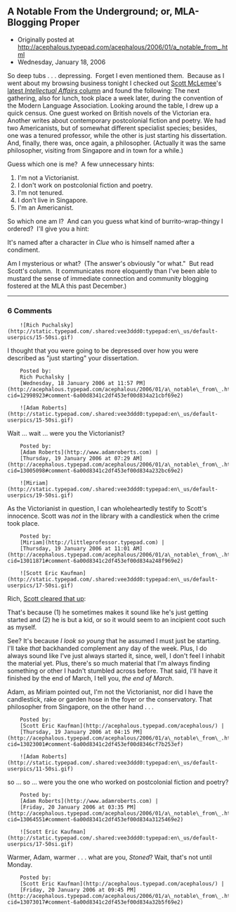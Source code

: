 ## A Notable From the Underground; or, MLA-Blogging Proper

 * Originally posted at http://acephalous.typepad.com/acephalous/2006/01/a_notable_from_.html
 * Wednesday, January 18, 2006



So deep tubs . . . depressing.  Forget I even mentioned them.  Because as I went about my browsing business tonight I checked out [Scott McLemee](http://www.mclemee.com/id4.html)'s [latest _Intellectual Affairs_ column](http://www.insidehighered.com/views/2006/01/18/mclemee) and found the following:
The next gathering, also for lunch, took place a week later, during the
convention of the Modern Language Association. Looking around the
table, I drew up a quick census. One guest worked on British novels of
the Victorian era. Another writes about contemporary postcolonial
fiction and poetry. We had two Americanists, but of somewhat different
specialist species; besides, one was a tenured professor, while the
other is just starting his dissertation. And, finally, there was, once
again, a philosopher. (Actually it was the same philosopher, visiting
from Singapore and in town for a while.)

Guess which one is me?  A few unnecessary hints: 

1.  I'm not a Victorianist.
2.  I don't work on postcolonial fiction and poetry.
3.  I'm not tenured.
4.  I don't live in Singapore.
5.  I'm an Americanist.

So which one am I?  And can you guess what kind of burrito-wrap-thingy I ordered?  I'll give you a hint: 

It's named after a character in _Clue_ who is himself named after a condiment.  

Am I mysterious or what?  (The answer's obviously "or what."  But read Scott's column.  It communicates more eloquently than I've been able to mustard the sense of immediate connection and community blogging fostered at the MLA this past December.)

		

* * *

### 6 Comments 

		

                
[]()

	

		![Rich Puchalsky](http://static.typepad.com/.shared:vee3ddd0:typepad:en\_us/default-userpics/15-50si.gif)
	

	

		

I thought that you were going to be depressed over how you were described as "just starting" your dissertation.  

	

		Posted by:
		Rich Puchalsky |
		[Wednesday, 18 January 2006 at 11:57 PM](http://acephalous.typepad.com/acephalous/2006/01/a\_notable\_from\_.html?cid=12998923#comment-6a00d8341c2df453ef00d834a21cbf69e2)

[]()

	

		![Adam Roberts](http://static.typepad.com/.shared:vee3ddd0:typepad:en\_us/default-userpics/15-50si.gif)
	

	

		

Wait ... wait ... were you the Victorianist?

	

		Posted by:
		[Adam Roberts](http://www.adamroberts.com) |
		[Thursday, 19 January 2006 at 07:29 AM](http://acephalous.typepad.com/acephalous/2006/01/a\_notable\_from\_.html?cid=13005098#comment-6a00d8341c2df453ef00d834a232bc69e2)

[]()

	

		![Miriam](http://static.typepad.com/.shared:vee3ddd0:typepad:en\_us/default-userpics/19-50si.gif)
	

	

		

As the Victorianist in question, I can wholeheartedly testify to Scott's innocence.  Scott was _not_ in the library with a candlestick when the crime took place.

	

		Posted by:
		[Miriam](http://littleprofessor.typepad.com) |
		[Thursday, 19 January 2006 at 11:01 AM](http://acephalous.typepad.com/acephalous/2006/01/a\_notable\_from\_.html?cid=13011871#comment-6a00d8341c2df453ef00d834a248f969e2)

[]()

	

		![Scott Eric Kaufman](http://static.typepad.com/.shared:vee3ddd0:typepad:en\_us/default-userpics/17-50si.gif)
	

	

		

Rich, [Scott cleared that up](http://www.mclemee.com/id4.html):

That's because (1) he sometimes makes it sound like he's just getting started and (2) he is but a kid, or so it would seem to an incipient coot such as myself.

See?  It's because _I look so young_ that he assumed I must just be starting.  I'll take _that_ backhanded complement any day of the week.  Plus, I do always sound like I've just always started it, since, well, I don't feel I inhabit the material yet.  Plus, there's so much material that I'm always finding something or other I hadn't stumbled across before.  That said, I'll have it finished by the end of March, I tell you, _the end of March_.

Adam, as Miriam pointed out, I'm not the Victorianist, nor did I have the candlestick, rake or garden hose in the foyer or the conservatory.  That philosopher from Singapore, on the other hand . . . 

	

		Posted by:
		[Scott Eric Kaufman](http://acephalous.typepad.com/acephalous/) |
		[Thursday, 19 January 2006 at 04:15 PM](http://acephalous.typepad.com/acephalous/2006/01/a\_notable\_from\_.html?cid=13023001#comment-6a00d8341c2df453ef00d8346cf7b253ef)

[]()

	

		![Adam Roberts](http://static.typepad.com/.shared:vee3ddd0:typepad:en\_us/default-userpics/11-50si.gif)
	

	

		

so ... so ... were you the one who worked on postcolonial fiction and poetry?

	

		Posted by:
		[Adam Roberts](http://www.adamroberts.com) |
		[Friday, 20 January 2006 at 03:35 PM](http://acephalous.typepad.com/acephalous/2006/01/a\_notable\_from\_.html?cid=13064551#comment-6a00d8341c2df453ef00d834a3125469e2)

[]()

	

		![Scott Eric Kaufman](http://static.typepad.com/.shared:vee3ddd0:typepad:en\_us/default-userpics/17-50si.gif)
	

	

		

Warmer, Adam, warmer . . . what are you, _Stoned_?  Wait, that's not until Monday.

	

		Posted by:
		[Scott Eric Kaufman](http://acephalous.typepad.com/acephalous/) |
		[Friday, 20 January 2006 at 09:45 PM](http://acephalous.typepad.com/acephalous/2006/01/a\_notable\_from\_.html?cid=13073017#comment-6a00d8341c2df453ef00d834a32b5f69e2)

		

        